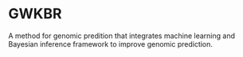 # GWKBR
A method for genomic predition that integrates machine learning and Bayesian inference framework to improve genomic prediction.
